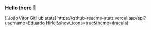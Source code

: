 ### Hello there 👋

![João Vitor GitHub stats](https://github-readme-stats.vercel.app/api?username=Eduardo Hirlei&show_icons=true&theme=dracula)
